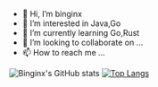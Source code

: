 - 👋 Hi, I’m binginx
- 👀 I’m interested in Java,Go
- 🌱 I’m currently learning Go,Rust
- 💞️ I’m looking to collaborate on ...
- 📫 How to reach me ...

![Binginx's GitHub stats](https://github-readme-stats-sdaulibin.vercel.app/api?username=sdaulibin&show_icons=true&theme=radical)
[![Top Langs](https://github-readme-stats-sdaulibin.vercel.app/api/top-langs/?username=sdaulibin&layout=compact)](https://github.com/anuraghazra/github-readme-stats)
<!---
sdaulibin/sdaulibin is a ✨ special ✨ repository because its `README.md` (this file) appears on your GitHub profile.
You can click the Preview link to take a look at your changes.
--->
